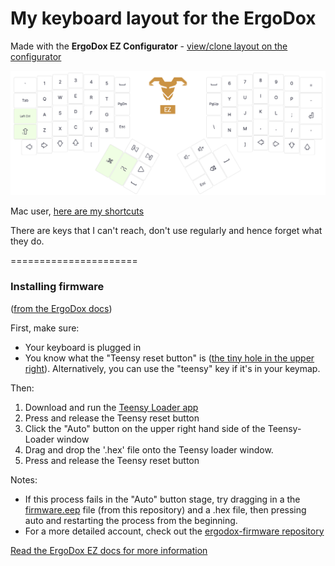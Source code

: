 # My keyboard layout for the ErgoDox

Made with the **ErgoDox EZ Configurator** - [view/clone layout on the configurator](https://configure.ergodox-ez.com/ergodox-ez/layouts/PMZRZ/latest/0)

![@sethherr keymap](sethmap.png)

Mac user, [here are my shortcuts](https://gist.github.com/sethherr/094eb7e2261cff16afd0)

There are keys that I can't reach, don't use regularly and hence forget what they do. 

======================

### Installing firmware

([from the ErgoDox docs](https://github.com/ErgoDox-EZ/docs))

First, make sure:

* Your keyboard is plugged in
* You know what the "Teensy reset button" is ([the tiny hole in the upper right](tiny_reset_button.jpg)). Alternatively, you can use the "teensy" key if it's in your keymap.

Then:

1. Download and run the [Teensy Loader app](http://www.pjrc.com/teensy/loader.html)
2. Press and release the Teensy reset button
3. Click the "Auto" button on the upper right hand side of the Teensy-Loader window
4. Drag and drop the '.hex' file onto the Teensy loader window.
5. Press and release the Teensy reset button

Notes:

* If this process fails in the "Auto" button stage, try dragging in a the [firmware.eep](firmware.eep) file (from this repository) and a .hex file, then pressing auto and restarting the process from the beginning.
* For a more detailed account, check out the [ergodox-firmware repository](https://github.com/benblazak/ergodox-firmware#load-firmware-onto-the-teensy)

[Read the ErgoDox EZ docs for more information](https://github.com/ErgoDox-EZ/docs)